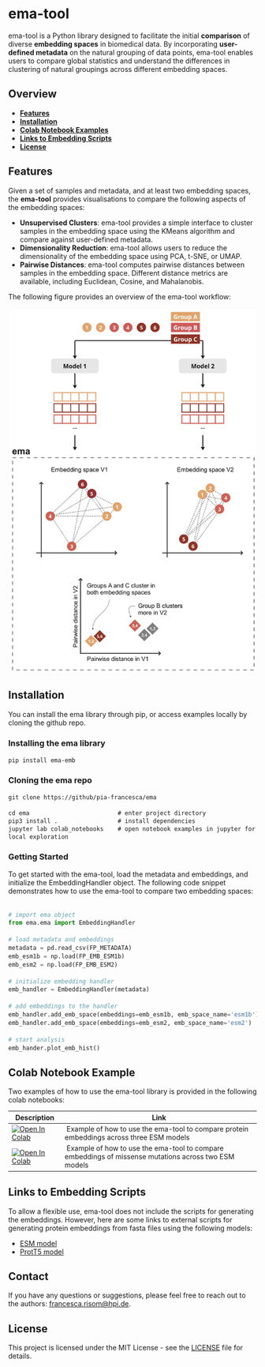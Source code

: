# ema-tool

ema-tool is a Python library designed to facilitate the initial **comparison** of diverse **embedding spaces** in biomedical data. By incorporating **user-defined metadata** on the natural grouping of data points, ema-tool enables users to compare global statistics and understand the differences in clustering of natural groupings across different embedding spaces.


## Overview

- **[Features](#features)**
- **[Installation](#installation)**
- **[Colab Notebook Examples](#colab-notebook-examples)**
- **[Links to Embedding Scripts](#links-to-embedding-scripts)**
- **[License](#license)**

## Features

Given a set of samples and metadata, and at least two embedding spaces, the **ema-tool** provides visualisations to compare the following aspects of the embedding spaces:

- **Unsupervised Clusters**: ema-tool provides a simple interface to cluster samples in the embedding space using the KMeans algorithm and compare against user-defined metadata.
- **Dimensionality Reduction**: ema-tool allows users to reduce the dimensionality of the embedding space using PCA, t-SNE, or UMAP.
- **Pairwise Distances**: ema-tool computes pairwise distances between samples in the embedding space. Different distance metrics are available, including Euclidean, Cosine, and Mahalanobis.

The following figure provides an overview of the ema-tool workflow:

![ema-tool](images/ema_overview.jpg)


## Installation

You can install the ema library through pip, or access examples locally by cloning the github repo.

### Installing the ema library
```
pip install ema-emb
```

### Cloning the ema repo
```
git clone https://github/pia-francesca/ema

cd ema                         # enter project directory
pip3 install .                 # install dependencies
jupyter lab colab_notebooks    # open notebook examples in jupyter for local exploration
```

### Getting Started

To get started with the ema-tool, load the metadata and embeddings, and initialize the EmbeddingHandler object. The following code snippet demonstrates how to use the ema-tool to compare two embedding spaces:

```python

# import ema object
from ema.ema import EmbeddingHandler

# load metadata and embeddings
metadata = pd.read_csv(FP_METADATA)
emb_esm1b = np.load(FP_EMB_ESM1b)
emb_esm2 = np.load(FP_EMB_ESM2)

# initialize embedding handler
emb_handler = EmbeddingHandler(metadata)

# add embeddings to the handler
emb_handler.add_emb_space(embeddings=emb_esm1b, emb_space_name='esm1b')
emb_handler.add_emb_space(embeddings=emb_esm2, emb_space_name='esm2')

# start analysis
emb_hander.plot_emb_hist()

```


## Colab Notebook Example

Two examples of how to use the ema-tool library is provided in the following colab notebooks: 

| Description | Link |
|---------|-------------|
[![Open In Colab](https://colab.research.google.com/assets/colab-badge.svg)](https://colab.research.google.com/github/pia-francesca/ema/blob/main/colab_notebooks/application_example_ion_channel_proteins.ipynb) | Example of how to use the ema-tool to compare protein embeddings across three ESM models
[![Open In Colab](https://colab.research.google.com/assets/colab-badge.svg)](https://colab.research.google.com/github/pia-francesca/ema/blob/main/colab_notebooks/application_example_HCN1_variants.ipynb) | Example of how to use the ema-tool to compare embeddings of missense mutations across two ESM models


## Links to Embedding Scripts

To allow a flexible use, ema-tool does not include the scripts for generating the embeddings. However, here are some links to external scripts for generating protein embeddings from fasta files using the following models:

- [ESM model](https://github.com/facebookresearch/esm?tab=readme-ov-file#compute-embeddings-in-bulk-from-fasta-)
- [ProtT5 model](https://github.com/agemagician/ProtTrans#-quick-start)

## Contact 

If you have any questions or suggestions, please feel free to reach out to the authors: francesca.risom@hpi.de.

## License
This project is licensed under the MIT License - see the [LICENSE](LICENSE) file for details.